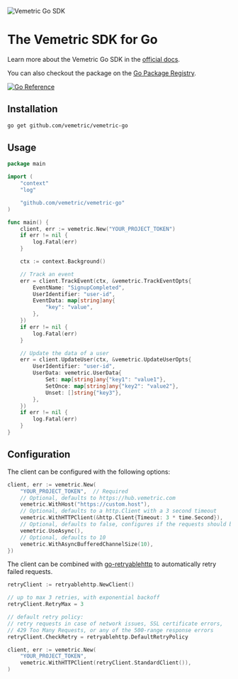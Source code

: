 ![Vemetric Go SDK](https://github.com/user-attachments/assets/dfaf4210-c4ea-433a-84ac-48d5807034cc)


# The Vemetric SDK for Go

Learn more about the Vemetric Go SDK in the [official docs](https://vemetric.com/docs/sdks/go).

You can also checkout the package on the [Go Package Registry](https://pkg.go.dev/github.com/vemetric/vemetric-go).

[![Go Reference](https://pkg.go.dev/badge/github.com/vemetric/vemetric-go.svg)](https://pkg.go.dev/github.com/vemetric/vemetric-go)

## Installation

```bash
go get github.com/vemetric/vemetric-go
```

## Usage

```go
package main

import (
	"context"
	"log"

	"github.com/vemetric/vemetric-go"
)

func main() {
	client, err := vemetric.New("YOUR_PROJECT_TOKEN")
	if err != nil {
		log.Fatal(err)
	}

	ctx := context.Background()

	// Track an event
	err = client.TrackEvent(ctx, &vemetric.TrackEventOpts{
		EventName: "SignupCompleted",
		UserIdentifier: "user-id",
		EventData: map[string]any{
			"key": "value",
		},
	})
	if err != nil {
		log.Fatal(err)
	}

	// Update the data of a user
	err = client.UpdateUser(ctx, &vemetric.UpdateUserOpts{
		UserIdentifier: "user-id",
		UserData: vemetric.UserData{
			Set: map[string]any{"key1": "value1"},
			SetOnce: map[string]any{"key2": "value2"},
			Unset: []string{"key3"},
		},
	})
	if err != nil {
		log.Fatal(err)
	}
}
```

## Configuration

The client can be configured with the following options:

```go
client, err := vemetric.New(
    "YOUR_PROJECT_TOKEN",  // Required
    // Optional, defaults to https://hub.vemetric.com
    vemetric.WithHost("https://custom.host"),
    // Optional, defaults to a http.Client with a 3 second timeout
    vemetric.WithHTTPClient(&http.Client{Timeout: 3 * time.Second}),
    // Optional, defaults to false, configures if the requests should be fired asynchronously
    vemetric.UseAsync(),
    // Optional, defaults to 10
    vemetric.WithAsyncBufferedChannelSize(10),
})
```

The client can be combined with [go-retryablehttp](https://github.com/hashicorp/go-retryablehttp) to automatically retry
failed requests.

```go
retryClient := retryablehttp.NewClient()

// up to max 3 retries, with exponential backoff
retryClient.RetryMax = 3

// default retry policy:
// retry requests in case of network issues, SSL certificate errors, 
// 429 Too Many Requests, or any of the 500-range response errors
retryClient.CheckRetry = retryablehttp.DefaultRetryPolicy

client, err := vemetric.New(
    "YOUR_PROJECT_TOKEN",
    vemetric.WithHTTPClient(retryClient.StandardClient()),
)
```
